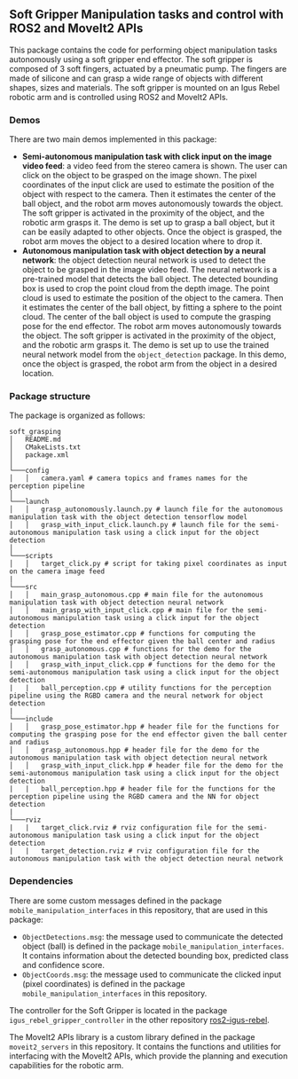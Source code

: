 ## Soft Gripper Manipulation tasks and control with ROS2 and MoveIt2 APIs

This package contains the code for performing object manipulation tasks autonomously using a soft gripper end effector. 
The soft gripper is composed of 3 soft fingers, actuated by a pneumatic pump. The fingers are made of silicone 
and can grasp a wide range of objects with different shapes, sizes and materials.
The soft gripper is mounted on an Igus Rebel robotic arm and is controlled using ROS2 and MoveIt2 APIs.

### Demos

There are two main demos implemented in this package:
- **Semi-autonomous manipulation task with click input on the image video feed**: a video feed from the stereo camera is shown.
  The user can click on the object to be grasped on the image shown. The pixel coordinates of the input click are used to estimate the
  position of the object with respect to the camera. Then it estimates the center of the ball object, and the robot arm moves autonomously
  towards the object. The soft gripper is activated in the proximity of the object, and the robotic arm grasps it. The demo is set up
  to grasp a ball object, but it can be easily adapted to other objects. Once the object is grasped, the robot arm moves the object to a
  desired location where to drop it.
- **Autonomous manipulation task with object detection by a neural network**: the object detection neural network is used to detect the
  object to be grasped in the image video feed. The neural network is a pre-trained model that detects the ball object. The detected
  bounding box is used to crop the point cloud from the depth image. The point cloud is used to estimate the position of the object 
  to the camera. Then it estimates the center of the ball object, by fitting a sphere to the point cloud. The center of the
  ball object is used to compute the grasping pose for the end effector. The robot arm moves autonomously towards the object.
  The soft gripper is activated in the proximity of the object, and the robotic arm grasps it. The demo is set up to use the trained neural
  network model from the `object_detection` package. In this demo, once the object is grasped, the robot arm from the object in a desired
  location.

### Package structure

The package is organized as follows:
```
soft_grasping
│   README.md
│   CMakeLists.txt
│   package.xml
│
└───config
│   │   camera.yaml # camera topics and frames names for the perception pipeline
│
└───launch
│   │   grasp_autonomously.launch.py # launch file for the autonomous manipulation task with the object detection tensorflow model
│   │   grasp_with_input_click.launch.py # launch file for the semi-autonomous manipulation task using a click input for the object detection
│
└───scripts
│   │   target_click.py # script for taking pixel coordinates as input on the camera image feed
|
└───src
│   │   main_grasp_autonomous.cpp # main file for the autonomous manipulation task with object detection neural network
│   │   main_grasp_with_input_click.cpp # main file for the semi-autonomous manipulation task using a click input for the object detection
│   │   grasp_pose_estimator.cpp # functions for computing the grasping pose for the end effector given the ball center and radius
│   │   grasp_autonomous.cpp # functions for the demo for the autonomous manipulation task with object detection neural network
│   │   grasp_with_input_click.cpp # functions for the demo for the semi-autonomous manipulation task using a click input for the object detection
|   |   ball_perception.cpp # utility functions for the perception pipeline using the RGBD camera and the neural network for object detection
|
└───include
│   │   grasp_pose_estimator.hpp # header file for the functions for computing the grasping pose for the end effector given the ball center and radius
│   │   grasp_autonomous.hpp # header file for the demo for the autonomous manipulation task with object detection neural network
│   │   grasp_with_input_click.hpp # header file for the demo for the semi-autonomous manipulation task using a click input for the object detection
|   |   ball_perception.hpp # header file for the functions for the perception pipeline using the RGBD camera and the NN for object detection
|
└───rviz
|   |   target_click.rviz # rviz configuration file for the semi-autonomous manipulation task using a click input for the object detection
|   |   target_detection.rviz # rviz configuration file for the autonomous manipulation task with the object detection neural network
```
 
### Dependencies

There are some custom messages defined in the package `mobile_manipulation_interfaces` in this repository, that are used in this package:
- `ObjectDetections.msg`: the message used to communicate the detected object (ball) is defined in the package `mobile_manipulation_interfaces`.
  It contains information about the detected bounding box, predicted class and confidence score.
- `ObjectCoords.msg`: the message used to communicate the clicked input (pixel coordinates) is defined in the package `mobile_manipulation_interfaces` 
in this repository.

The controller for the Soft Gripper is located in the package `igus_rebel_gripper_controller` in the other repository
[ros2-igus-rebel](https://github.com/AIRLab-POLIMI/ros2-igus-rebel).

The MoveIt2 APIs library is a custom library defined in the package `moveit2_servers` in this repository. It contains the
functions and utilities for interfacing with the MoveIt2 APIs, which provide the planning and execution capabilities for the
robotic arm.


